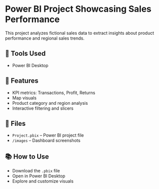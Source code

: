# Power BI Project Showcasing Sales Performance

This project analyzes fictional sales data to extract insights about product performance and regional sales trends.

## 🔧 Tools Used
- Power BI Desktop

## 🎯 Features
- KPI metrics: Transactions, Profit, Returns
- Map visuals
- Product category and region analysis
- Interactive filtering and slicers

## 📁 Files
- `Project.pbix` – Power BI project file
- `/images` – Dashboard screenshots

## 📚 How to Use
- Download the `.pbix` file
- Open in Power BI Desktop
- Explore and customize visuals
